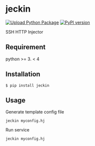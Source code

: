 # jeckin
[![Upload Python Package](https://github.com/aarestu/jeckin/actions/workflows/python-publish.yml/badge.svg)](https://github.com/aarestu/jeckin/actions/workflows/python-publish.yml) [![PyPI version](https://badge.fury.io/py/jeckin.svg)](https://badge.fury.io/py/jeckin)

SSH HTTP Injector

## Requirement
python >= 3. < 4

## Installation
```
$ pip install jeckin
```

## Usage
Generate template config file
```
jeckin myconfig.hj
```

Run service
```
jeckin myconfig.hj
```
